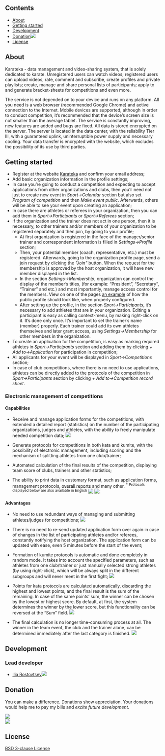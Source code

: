 ## Contents
* [About](#about)
* [Getting started](#getting-started)
* [Development](#development)
* [Donation![](https://rostovtsev.ru/pub/media/icons/heart-23x15.png)](https://github.com/karateka-dokoro/Karateka#donation)
* [License](https://github.com/karateka-dokoro/Karateka/blob/master/LICENSE)

## About
Karateka - data management and video-sharing system, that is solely dedicated to karate. Unregistered users can watch videos; registered users can upload videos, rate, comment and subscribe, create profiles and private playlists; create, manage and share personal lists of participants; apply to and generate bracket-sheets for competitions and even more.

The service is not depended on to your device and runs on any platform. All you need is a web browser (recommended Google Chrome) and active connection to the Internet. Mobile devices are supported, although in order to conduct competition, it’s recommended that the device’s screen size is not smaller than the average tablet.
The service is constantly improving, new features are added and bugs are fixed. All data is stored encrypted on the server. The server is located in the data center, with the reliability Tier III, with a guaranteed uplink, uninterruptible power supply and necessary cooling. Your data transfer is encrypted with the website, which excludes the possibility of its use by third parties.

## Getting started
  * Register at the website [Karateka](www.karateka.org/signup) and confirm your email address;
  * Add basic organization information in the profile settings;
  * In case you’re going to conduct a competition and expecting to accept applications from other organizations and clubs, then you’ll need not just to create new event in _Sport→Calendar_ section but also set _Program of competition_ and then _Make event public_. Afterwards, others will be able to see your event upon creating an application;
  * In case there are athletes or referees in your organization, then you can add them in _Sport→Participants_ or _Sport→Referees_ section;
  * If the organization and the trainer does not act in one person, then it is necessary, to other trainers and/or members of your organization to be registered separately and then join, by going to your profile;
     *  At first organization is registered in the face of the manager/senior trainer and correspondent
    information is filled in _Settings→Profile_ section;
     * Then, your potential member (coach, representative, etc.) must be registered. Afterwards, going to
    the organization profile page, send a join request by clicking the _"Join"_ button. When the request for the
    membership is approved by the host organization, it will have new member displayed in the list.
     * In the section _Settings→Membership_, organization can control the display of the member’s
    titles, (for example: “President”, “Secretary”, “Trainer” and etc.) and most importantly, manage access
    control for the members. View on one of the pages [an example](https://www.karateka.org/+hamoni) of how the public profile should look like, when properly
    configured.
     * After setting up the profile, in the section _Sport→Participants_, it’s necessary to add athletes that
    are in your organization. Editing a participant is easy as calling context-menu, by making right-click on it.
    It’s done only once. It’s important to set the trainer’s name (member) properly. Each trainer could add its
    own athletes themselves and later grant access, using _Settings→Membership_ for other members in the
    organization.
  * To create an application for the competition, is easy as marking required athletes in _Sport→Participants_ section and adding them by clicking _+ Add to→Application_ for participation in competition;
  * All applicants for your event will be displayed in _Sport→Competitions_ section;
  * In case of club competitions, where there is no need to use applications, athletes can be directly added to the protocols of the competition in _Sport→Participants_ section by clicking _+ Add to→Competition record sheet_.

### Electronic management of competitions
#### Capabilities
  * Receive and manage application forms for the competitions, with extended a detailed report (statistics) on the number of the participating organizations, judges and athletes, with the ability to freely manipulate needed competition data;
![](https://karateka.org/srv/media/pictures/screenshots/competition_EN.png)

  * Generate protocols for competitions in both kata and kumite, with the possibility of electronic management, including scoring and the mechanism of splitting athletes from one club/trainer;

  * Automated calculation of the final results of the competition, displaying team score of clubs, trainers and other statistics;

  * The ability to print data in customary format, such as application forms, management protocols, [overall reports](http://translate.google.com/translate?sl=auto&tl=en&js=n&prev=_t&hl=en&ie=UTF-8&eotf=1&u=https://karateka.org/documents/results=519e7e6f82ef3a80154118319965b80c300c19cf) and many other.
  <sup>* Protocols displayed below are also available in English</sup>
  ![](https://karateka.org/srv/media/pictures/screenshots/kumite_print_RU.png)
  ![](https://karateka.org/srv/media/pictures/screenshots/kata_print_RU.png)

#### Advantages
  * No need to use redundant ways of managing and submitting athletes/judges for competitions;
  ![](https://karateka.org/srv/media/pictures/screenshots/application_EN.png)

  * There is no need to re-send updated application form over again in case of changes in the list of participating athletes and/or referees, constantly notifying the host organization. The application form can be updated with ease, even 5 minutes before the start of the event;

  * Formation of kumite protocols is automatic and done completely in random mode. It takes into account the specified parameters, such as athletes from one club/trainer or just manually selected strong athletes (by using right-click), which will be always split in the different subgroups and will never meet in the first fight;
  ![](https://karateka.org/srv/media/pictures/screenshots/kumite_EN.png)

  * Points for kata protocols are calculated automatically, discarding the highest and lowest points, and the final result is the sum of the remaining. In case of the same points’ sum, the winner can be chosen by the lowest or highest score. By default, at first, the system determines the winner by the lower score, but this functionality can be reversed at the “Sum” field.
  ![](https://karateka.org/srv/media/pictures/screenshots/kata_EN.png)

  * The final calculation is no longer time-consuming process at all. The winner in the team event, the club and the trainer alone, can be determined immediately after the last category is finished.
  ![](https://karateka.org/srv/media/pictures/screenshots/overall_EN.png)


## Development
### Lead developer
* [Ilia Rostovtsev](https://rostovtsev.ru)[![](https://rostovtsev.ru/pub/media/icons/stackoverflow-23x15.png)](http://stackoverflow.com/users/1455661/ilia-rostovtsev)


## Donation
 You can make a difference. Donations show appreciation. Your donations would help me to pay my bills and _excite future development_.

<a href="https://www.paypal.com/cgi-bin/webscr?cmd=_donations&lc=us&business=programming%40rostovtsev%2eru&currency_code=USD&bn=PP%2dDonationsBF%3abtn_donateCC_LG%2egif%3aNonHostedGuest">![](http://rostovtsev.ru/pub/media/icons/paypal-175x45.png)</a>
<br>
<a href="bitcoin:1AUpmkNSYfKpAUcs5Rz7pPvguRmZU5nPvP">![](https://rostovtsev.ru/pub/media/icons/bitcoin-175-207.png)</a>

## License
[BSD 3-clause License](https://github.com/karateka-dokoro/Karateka/blob/master/LICENSE)
